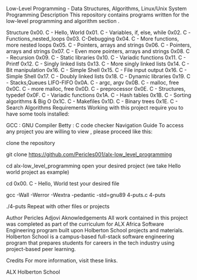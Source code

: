 Low-Level Programming - Data Structures, Algorithms, Linux/Unix System Programming Description This repository contains programs written for the low-level programming and algorithm section .

Structure 0x00. C - Hello, World 0x01. C - Variables, if, else, while 0x02. C -Functions_nested_loops 0x03. C-Debugging 0x04. C - More functions, more nested loops 0x05. C - Pointers, arrays and strings 0x06. C - Pointers, arrays and strings 0x07. C - Even more pointers, arrays and strings 0x08. C - Recursion 0x09. C - Static libraries 0x10. C - Variadic functions 0x11. C - Printf 0x12. C - Singly linked lists 0x13. C - More singly linked lists 0x14. C - Bit manipulation 0x16. C - Simple Shell 0x15. C - File input output 0x16. C - Simple Shell 0x17. C - Doubly linked lists 0x18. C - Dynamic libraries 0x19. C - Stacks,Queues LIFO-FIFO 0x0A. C - argc, argv 0x0B. C - malloc, free 0x0C. C - more malloc, free 0x0D. C - preprocessor 0x0E. C - Structures, typedef 0x0F. C - Variadic functions 0x1A. C - Hash tables 0x1B. C - Sorting algorithms & Big O 0x1C. C - Makefiles 0x1D. C - Binary trees 0x1E. C - Search Algorithms Requirements Working with this project require you to have some tools installed:

GCC : GNU Compiler Betty : C code checker Navigation Guide To access any project you are willing to view , please proceed like this:

clone the repository

git clone https://github.com/Pericles001/alx-low_level_programming

cd alx-low_level_programming open your desired project (we take Hello world project as example)

cd 0x00. C - Hello, World test your desired file

gcc -Wall -Werror -Wextra -pedantic -std=gnu89 4-puts.c 4-puts

./4-puts Repeat with other files or projects

Author Pericles Adjovi Aknowledgements All work contained in this project was completed as part of the curriculum for ALX Africa Software Engineering program built upon Holberton School projects and materials. Holberton School is a campus-based full-stack software engineering program that prepares students for careers in the tech industry using project-based peer learning.

Credits For more information, visit these links.

ALX Holberton School
